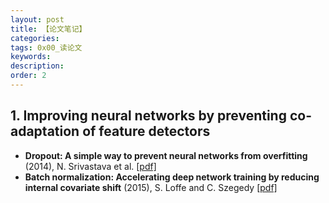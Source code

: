 ```yaml
---
layout: post
title: 【论文笔记】
categories:
tags: 0x00_读论文
keywords:
description:
order: 2
---
```



## 1. Improving neural networks by preventing co-adaptation of feature detectors




- **Dropout: A simple way to prevent neural networks from overfitting** (2014), N. Srivastava et al. [[pdf]](http://jmlr.org/papers/volume15/srivastava14a/srivastava14a.pdf)
- **Batch normalization: Accelerating deep network training by reducing internal covariate shift** (2015), S. Loffe and C. Szegedy [[pdf]](http://arxiv.org/pdf/1502.03167)
